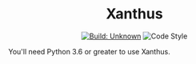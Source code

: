 <h1 align="center">Xanthus</h1>

<p align="center">
<a href="https://github.com/markdouthwaite/xanthus/actions"><img alt="Build: Unknown" src="https://github.com/markdouthwaite/xanthus/workflows/Build/badge.svg"></a>
<img alt="Code Style" src="https://img.shields.io/badge/code%20style-black-000000.svg">
</p>

You'll need Python 3.6 or greater to use Xanthus.
